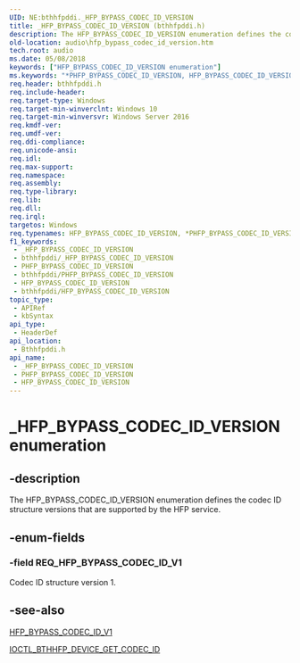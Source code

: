 ```yaml
---
UID: NE:bthhfpddi._HFP_BYPASS_CODEC_ID_VERSION
title: _HFP_BYPASS_CODEC_ID_VERSION (bthhfpddi.h)
description: The HFP_BYPASS_CODEC_ID_VERSION enumeration defines the codec ID structure versions that are supported by the HFP service.
old-location: audio\hfp_bypass_codec_id_version.htm
tech.root: audio
ms.date: 05/08/2018
keywords: ["HFP_BYPASS_CODEC_ID_VERSION enumeration"]
ms.keywords: "*PHFP_BYPASS_CODEC_ID_VERSION, HFP_BYPASS_CODEC_ID_VERSION, HFP_BYPASS_CODEC_ID_VERSION enumeration [Audio Devices], REQ_HFP_BYPASS_CODEC_ID_V1, _HFP_BYPASS_CODEC_ID_VERSION, audio.hfp_bypass_codec_id_version, bthhfpddi/HFP_BYPASS_CODEC_ID_VERSION, bthhfpddi/REQ_HFP_BYPASS_CODEC_ID_V1"
req.header: bthhfpddi.h
req.include-header: 
req.target-type: Windows
req.target-min-winverclnt: Windows 10
req.target-min-winversvr: Windows Server 2016
req.kmdf-ver: 
req.umdf-ver: 
req.ddi-compliance: 
req.unicode-ansi: 
req.idl: 
req.max-support: 
req.namespace: 
req.assembly: 
req.type-library: 
req.lib: 
req.dll: 
req.irql: 
targetos: Windows
req.typenames: HFP_BYPASS_CODEC_ID_VERSION, *PHFP_BYPASS_CODEC_ID_VERSION
f1_keywords:
 - _HFP_BYPASS_CODEC_ID_VERSION
 - bthhfpddi/_HFP_BYPASS_CODEC_ID_VERSION
 - PHFP_BYPASS_CODEC_ID_VERSION
 - bthhfpddi/PHFP_BYPASS_CODEC_ID_VERSION
 - HFP_BYPASS_CODEC_ID_VERSION
 - bthhfpddi/HFP_BYPASS_CODEC_ID_VERSION
topic_type:
 - APIRef
 - kbSyntax
api_type:
 - HeaderDef
api_location:
 - Bthhfpddi.h
api_name:
 - _HFP_BYPASS_CODEC_ID_VERSION
 - PHFP_BYPASS_CODEC_ID_VERSION
 - HFP_BYPASS_CODEC_ID_VERSION
---
```


# _HFP_BYPASS_CODEC_ID_VERSION enumeration


## -description

The HFP_BYPASS_CODEC_ID_VERSION enumeration defines the codec ID structure versions that are supported by the HFP service.

## -enum-fields

### -field REQ_HFP_BYPASS_CODEC_ID_V1

Codec ID structure version 1.

## -see-also

<a href="/windows-hardware/drivers/ddi/bthhfpddi/ns-bthhfpddi-_hfp_bypass_codec_id_v1">HFP_BYPASS_CODEC_ID_V1</a>



<a href="/windows-hardware/drivers/ddi/bthhfpddi/ni-bthhfpddi-ioctl_bthhfp_device_get_codec_id">IOCTL_BTHHFP_DEVICE_GET_CODEC_ID</a>

